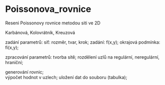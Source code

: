 # Poissonova_rovnice
Reseni Poissonovy rovnice metodou siti ve 2D

Karbánová, Kolovrátník, Kreuzová 

zadání parametrů: 
  síť: rozměr, tvar, krok; 
  zadání: f(x,y); 
  okrajová podmínka: fi(x,y);
  
zpracování parametrů: 
  tvorba sítě; 
  rozdělení uzlů na regulární, neregulární, hraniční; 
  
generování rovnic;  
výpočet hodnot v uzlech; 
uložení dat do souboru (tabulka); 
